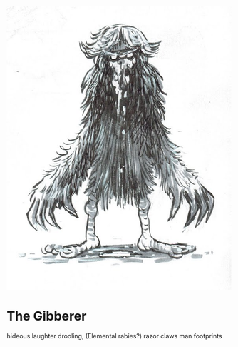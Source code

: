 
![The Gibberer](/images/gibberer.jpg?raw=true)

# The Gibberer
hideous laughter
drooling, (Elemental rabies?)
razor claws
man footprints